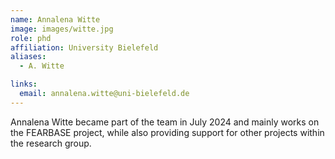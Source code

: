 ```yaml
---
name: Annalena Witte
image: images/witte.jpg
role: phd
affiliation: University Bielefeld
aliases:
  - A. Witte

links:
  email: annalena.witte@uni-bielefeld.de
---
```


Annalena Witte became part of the team in July 2024 and mainly works on the FEARBASE project, while also providing support for other projects within the research group.
